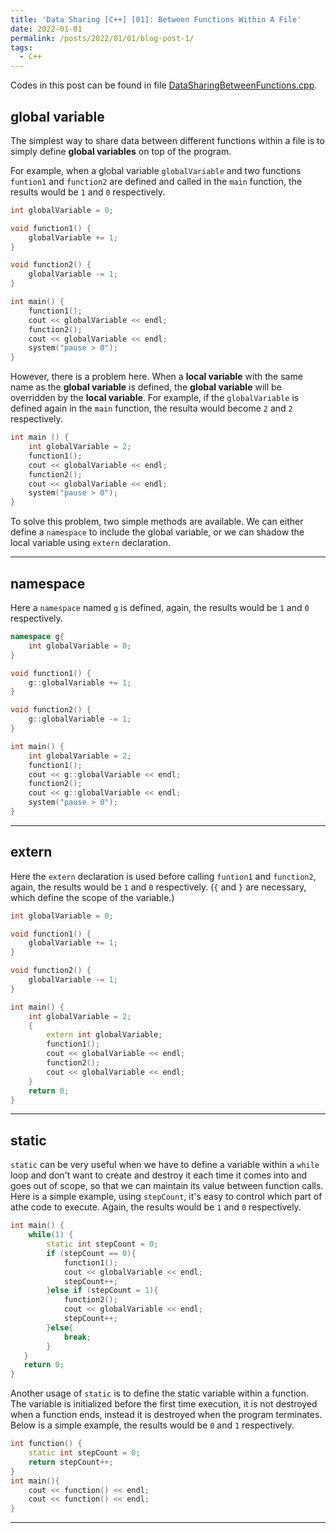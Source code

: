 ```yaml
---
title: 'Data Sharing [C++] [01]: Between Functions Within A File'
date: 2022-01-01
permalink: /posts/2022/01/01/blog-post-1/
tags:
  - C++
---
```


Codes in this post can be found in file [DataSharingBetweenFunctions.cpp](https://github.com/c-huang-tty/c-huang-tty.github.io/blob/master/code/cpp/DataSharing/DataSharingBetweenFunctions.cpp?ts=4).

## global variable
The simplest way to share data between different functions within a file is to simply define __global variables__ on top of the program.

For example, when a global variable `globalVariable` and two functions `funtion1` and `function2` are defined and called in the `main` function, the results would be `1` and `0` respectively. 
```cpp
int globalVariable = 0;

void function1() {
    globalVariable += 1;
}

void function2() {
    globalVariable -= 1;
}
```
```cpp
int main() {
    function1();
    cout << globalVariable << endl;
    function2();
    cout << globalVariable << endl;
    system("pause > 0");
}
```

However, there is a problem here. When a __local variable__ with the same name as the __global variable__ is defined, the __global variable__ will be overridden by the __local variable__. For example, if the `globalVariable` is defined again in the `main` function, the resulta would become `2` and `2` respectively. 
```cpp
int main () {
    int globalVariable = 2;
    function1();
    cout << globalVariable << endl;
    function2();
    cout << globalVariable << endl;
    system("pause > 0");
}
```
To solve this problem, two simple methods are available. We can either define a `namespace` to include the global variable, or we can shadow the local variable using `extern` declaration.

---
## namespace
Here a `namespace` named `g` is defined, again, the results would be `1` and `0` respectively.
```cpp
namespace g{
    int globalVariable = 0;
}

void function1() {
    g::globalVariable += 1;
}

void function2() {
    g::globalVariable -= 1;
}
```
```cpp
int main() {
    int globalVariable = 2;
    function1();
    cout << g::globalVariable << endl;
    function2();
    cout << g::globalVariable << endl;
    system("pause > 0");
}
```

---
## extern
Here the `extern` declaration is used before calling `funtion1` and `function2`, again, the results would be `1` and `0` respectively. (`{` and `}` are necessary, which define the scope of the variable.)
```cpp
int globalVariable = 0;

void function1() {
    globalVariable += 1;
}

void function2() {
    globalVariable -= 1;
}
```
```cpp
int main() {
    int globalVariable = 2;	
    {
        extern int globalVariable;
        function1();
        cout << globalVariable << endl; 	
        function2();
        cout << globalVariable << endl;
    }
    return 0;
}
```

---
## static
`static` can be very useful when we have to define a variable within a `while` loop and don't want to create and destroy it each time it comes into and goes out of scope, so that we can maintain its value between function calls. Here is a simple example, using `stepCount`, it's easy to control which part of athe code to execute. Again, the results would be `1` and `0` respectively.   
```cpp
int main() {
    while(1) {
        static int stepCount = 0; 
        if (stepCount == 0){
            function1();
            cout << globalVariable << endl;
            stepCount++;
        }else if (stepCount = 1){
            function2();
            cout << globalVariable << endl;
            stepCount++;
        }else{
            break;
        }
   }  
   return 0;
}
```
Another usage of `static` is to define the static variable within a function. The variable is initialized before the first time execution, it is not destroyed when a function ends, instead it is destroyed when the program terminates. Below is a simple example, the results would be `0` and `1` respectively.   
```cpp
int function() {
    static int stepCount = 0;
    return stepCount++;
}
int main(){
    cout << function() << endl;
    cout << function() << endl;
}

```

---


